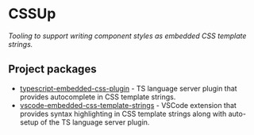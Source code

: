 # CSSUp

_Tooling to support writing component styles as embedded CSS template strings._

## Project packages

- [typescript-embedded-css-plugin](./packages/typescript-embedded-css-plugin/README.md) -
  TS language server plugin that provides autocomplete in CSS template strings.
- [vscode-embedded-css-template-strings](./packages/vscode-embedded-css-template-strings/README.md) -
  VSCode extension that provides syntax highlighting in CSS template strings along with
  auto-setup of the TS language server plugin.
